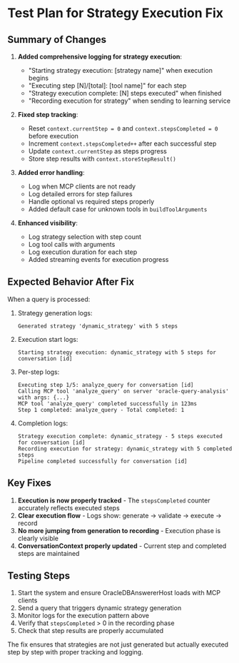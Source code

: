# Test Plan for Strategy Execution Fix

## Summary of Changes

1. **Added comprehensive logging for strategy execution**:
   - "Starting strategy execution: [strategy name]" when execution begins
   - "Executing step [N]/[total]: [tool name]" for each step
   - "Strategy execution complete: [N] steps executed" when finished
   - "Recording execution for strategy" when sending to learning service

2. **Fixed step tracking**:
   - Reset `context.currentStep = 0` and `context.stepsCompleted = 0` before execution
   - Increment `context.stepsCompleted++` after each successful step
   - Update `context.currentStep` as steps progress
   - Store step results with `context.storeStepResult()`

3. **Added error handling**:
   - Log when MCP clients are not ready
   - Log detailed errors for step failures
   - Handle optional vs required steps properly
   - Added default case for unknown tools in `buildToolArguments`

4. **Enhanced visibility**:
   - Log strategy selection with step count
   - Log tool calls with arguments
   - Log execution duration for each step
   - Added streaming events for execution progress

## Expected Behavior After Fix

When a query is processed:

1. Strategy generation logs:
   ```
   Generated strategy 'dynamic_strategy' with 5 steps
   ```

2. Execution start logs:
   ```
   Starting strategy execution: dynamic_strategy with 5 steps for conversation [id]
   ```

3. Per-step logs:
   ```
   Executing step 1/5: analyze_query for conversation [id]
   Calling MCP tool 'analyze_query' on server 'oracle-query-analysis' with args: {...}
   MCP tool 'analyze_query' completed successfully in 123ms
   Step 1 completed: analyze_query - Total completed: 1
   ```

4. Completion logs:
   ```
   Strategy execution complete: dynamic_strategy - 5 steps executed for conversation [id]
   Recording execution for strategy: dynamic_strategy with 5 completed steps
   Pipeline completed successfully for conversation [id]
   ```

## Key Fixes

1. **Execution is now properly tracked** - The `stepsCompleted` counter accurately reflects executed steps
2. **Clear execution flow** - Logs show: generate → validate → execute → record
3. **No more jumping from generation to recording** - Execution phase is clearly visible
4. **ConversationContext properly updated** - Current step and completed steps are maintained

## Testing Steps

1. Start the system and ensure OracleDBAnswererHost loads with MCP clients
2. Send a query that triggers dynamic strategy generation
3. Monitor logs for the execution pattern above
4. Verify that `stepsCompleted` > 0 in the recording phase
5. Check that step results are properly accumulated

The fix ensures that strategies are not just generated but actually executed step by step with proper tracking and logging.